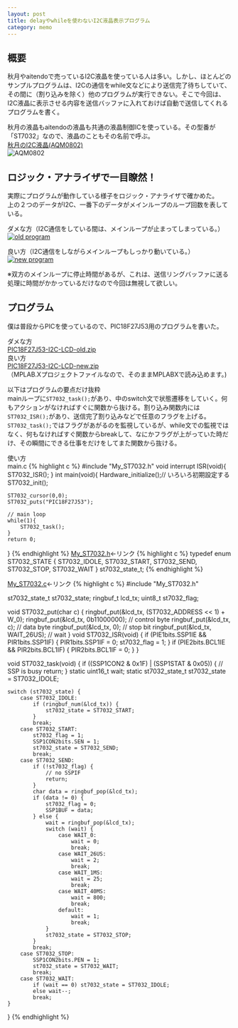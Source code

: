 ```yaml
---
layout: post
title: delayやwhileを使わないI2C液晶表示プログラム
category: memo
---
```


## 概要

秋月やaitendoで売っているI2C液晶を使っている人は多い。しかし、ほとんどのサンプルプログラムは、I2Cの通信をwhile文などにより送信完了待ちしていて、その間に（割り込みを除く）他のプログラムが実行できない。そこで今回は、I2C液晶に表示させる内容を送信バッファに入れておけば自動で送信してくれるプログラムを書く。

秋月の液晶もaitendoの液晶も共通の液晶制御ICを使っている。その型番が「ST7032」なので、液晶のこともその名前で呼ぶ。  
[秋月のI2C液晶(AQM0802)](http://akizukidenshi.com/catalog/g/gK-06795/)  
![AQM0802](/images/2015-11-15-I2C-LCD/AQM0802.jpg "I2C_LCD")

## ロジック・アナライザで一目瞭然！

実際にプログラムが動作している様子をロジック・アナライザで確かめた。  
上の２つのデータがI2C、一番下のデータがメインループのループ回数を表している。  

ダメな方（I2C通信をしている間は、メインループが止まってしまっている。）
[![old program](/images/2015-11-15-I2C-LCD/i2c_old.png "ダメな方")](/images/2015-11-15-I2C-LCD/i2c_old.png)

良い方（I2C通信をしながらメインループもしっかり動いている。）
[![new program](/images/2015-11-15-I2C-LCD/i2c_new.png "良いな方")](/images/2015-11-15-I2C-LCD/i2c_new.png)

※双方のメインループに停止時間があるが、これは、送信リングバッファに送る処理に時間がかかっているだけなので今回は無視して欲しい。

## プログラム

僕は普段からPICを使っているので、PIC18F27J53用のプログラムを書いた。  

ダメな方  
[PIC18F27J53-I2C-LCD-old.zip](/images/2015-11-15-I2C-LCD/PIC18F27J53-I2C_LCD_old01.zip)  
良い方  
[PIC18F27J53-I2C-LCD-new.zip](/images/2015-11-15-I2C-LCD/PIC18F27J53-I2C_LCD_new01.zip)  
（MPLAB.Xプロジェクトファイルなので、そのままMPLABXで読み込めます。)


以下はプログラムの要点だけ抜粋  
mainループに`ST7032_task();`があり、中のswitch文で状態遷移をしていく。何もアクションがなければすぐに関数から抜ける。割り込み関数内には`ST7032_ISR();`があり、送信完了割り込みなどで任意のフラグを上げる。`ST7032_task();`ではフラグがあがるのを監視しているが、while文での監視ではなく、何もなければすぐ関数からbreakして、なにかフラグが上がっていた時だけ、その瞬間にできる仕事をだけをしてまた関数から抜ける。  

使い方  
main.c
{% highlight c %}
#include "My_ST7032.h"
void interrupt ISR(void){
	ST7032_ISR();
}
int main(void){
	Hardware_initialize();// いろいろ初期設定する
	ST7032_init();

	ST7032_cursor(0,0);
	ST7032_puts("PIC18F27J53");

	// main loop
	while(1){
		ST7032_task();
	}
	return 0;
}
{% endhighlight %}
[My_ST7032.h](https://github.com/kerikun11/MPLABXProjects/blob/master/My_library/My_ST7032.h)←リンク
{% highlight c %}
typedef enum ST7032_STATE {
	ST7032_IDOLE,
	ST7032_START,
	ST7032_SEND,
	ST7032_STOP,
	ST7032_WAIT
} st7032_state_t;
{% endhighlight %}

[My_ST7032.c](https://github.com/kerikun11/MPLABXProjects/blob/master/My_library/My_ST7032.c)←リンク
{% highlight c %}
#include "My_ST7032.h"

st7032_state_t st7032_state;
ringbuf_t lcd_tx;
uint8_t st7032_flag;

void ST7032_put(char c) {
	ringbuf_put(&lcd_tx, (ST7032_ADDRESS << 1) + W_0);
	ringbuf_put(&lcd_tx, 0b11000000); // control byte
	ringbuf_put(&lcd_tx, c); // data byte 
	ringbuf_put(&lcd_tx, 0); // stop bit
	ringbuf_put(&lcd_tx, WAIT_26US); // wait
}
void ST7032_ISR(void) {
	if (PIE1bits.SSP1IE && PIR1bits.SSP1IF) {
		PIR1bits.SSP1IF = 0;
		st7032_flag = 1;
	}
	if (PIE2bits.BCL1IE && PIR2bits.BCL1IF) {
		PIR2bits.BCL1IF = 0;
	}
}

void ST7032_task(void) {
	if ((SSP1CON2 & 0x1F) | (SSP1STAT & 0x05)) {
		// SSP is busy
		return;
	}
	static uint16_t wait;
	static st7032_state_t st7032_state = ST7032_IDOLE;

	switch (st7032_state) {
		case ST7032_IDOLE:
			if (ringbuf_num(&lcd_tx)) {
				st7032_state = ST7032_START;
			}
			break;
		case ST7032_START:
			st7032_flag = 1;
			SSP1CON2bits.SEN = 1;
			st7032_state = ST7032_SEND;
			break;
		case ST7032_SEND:
			if (!st7032_flag) {
				// no SSPIF
				return;
			}
			char data = ringbuf_pop(&lcd_tx);
			if (data != 0) {
				st7032_flag = 0;
				SSP1BUF = data;
			} else {
				wait = ringbuf_pop(&lcd_tx);
				switch (wait) {
					case WAIT_0:
						wait = 0;
						break;
					case WAIT_26US:
						wait = 2;
						break;
					case WAIT_1MS:
						wait = 25;
						break;
					case WAIT_40MS:
						wait = 800;
						break;
					default:
						wait = 1;
						break;
				}
				st7032_state = ST7032_STOP;
			}
			break;
		case ST7032_STOP:
			SSP1CON2bits.PEN = 1;
			st7032_state = ST7032_WAIT;
			break;
		case ST7032_WAIT:
			if (wait == 0) st7032_state = ST7032_IDOLE;
			else wait--;
			break;
	}
}
{% endhighlight %}


